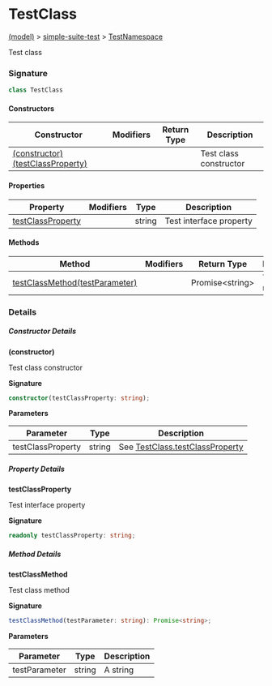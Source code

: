 
# TestClass

[(model)](docs/index) &gt; [simple-suite-test](docs/simple-suite-test) &gt; [TestNamespace](docs/simple-suite-test/testnamespace)

Test class

### Signature

```typescript
class TestClass 
```

#### Constructors

|  Constructor | Modifiers | Return Type | Description |
|  --- | --- | --- | --- |
|  [(constructor)(testClassProperty)](docs/simple-suite-test/testnamespace/testclass#_constructor_-Constructor) |  |  | Test class constructor |

#### Properties

|  Property | Modifiers | Type | Description |
|  --- | --- | --- | --- |
|  [testClassProperty](docs/simple-suite-test/testnamespace/testclass#testclassproperty-Property) |  | string | Test interface property |

#### Methods

|  Method | Modifiers | Return Type | Description |
|  --- | --- | --- | --- |
|  [testClassMethod(testParameter)](docs/simple-suite-test/testnamespace/testclass#testclassmethod-Method) |  | Promise&lt;string&gt; | Test class method |

### Details

##### Constructor Details

<b>(constructor)</b>

Test class constructor

<b>Signature</b>

```typescript
constructor(testClassProperty: string);
```

<b>Parameters</b>

|  Parameter | Type | Description |
|  --- | --- | --- |
|  testClassProperty | string | See [TestClass.testClassProperty](simple-suite-test/testclass.md) |

##### Property Details

<b>testClassProperty</b>

Test interface property

<b>Signature</b>

```typescript
readonly testClassProperty: string;
```

##### Method Details

<b>testClassMethod</b>

Test class method

<b>Signature</b>

```typescript
testClassMethod(testParameter: string): Promise<string>;
```

<b>Parameters</b>

|  Parameter | Type | Description |
|  --- | --- | --- |
|  testParameter | string | A string |

